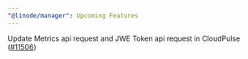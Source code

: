```yaml
---
"@linode/manager": Upcoming Features
---
```


Update Metrics api request and JWE Token api request in CloudPulse ([#11506](https://github.com/linode/manager/pull/11506))
